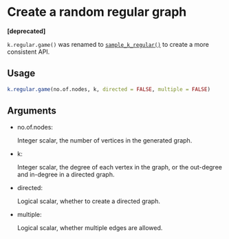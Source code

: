# Create a random regular graph

**\[deprecated\]**

`k.regular.game()` was renamed to
[`sample_k_regular()`](https://r.igraph.org/reference/sample_k_regular.md)
to create a more consistent API.

## Usage

``` r
k.regular.game(no.of.nodes, k, directed = FALSE, multiple = FALSE)
```

## Arguments

- no.of.nodes:

  Integer scalar, the number of vertices in the generated graph.

- k:

  Integer scalar, the degree of each vertex in the graph, or the
  out-degree and in-degree in a directed graph.

- directed:

  Logical scalar, whether to create a directed graph.

- multiple:

  Logical scalar, whether multiple edges are allowed.
